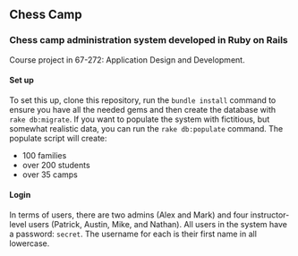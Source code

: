## Chess Camp ##

### Chess camp administration system developed in Ruby on Rails ###

Course project in 67-272: Application Design and Development. 

#### Set up ####
To set this up, clone this repository, run the `bundle install` command to ensure you have all the needed gems and then create the database with `rake db:migrate`.  If you want to populate the system with fictitious, but somewhat realistic data, you can run the `rake db:populate` command.  The populate script will create:
- 100 families
- over 200 students
- over 35 camps

#### Login ####
In terms of users, there are two admins (Alex and Mark) and four instructor-level users (Patrick, Austin, Mike, and Nathan). All users in the system have a password: `secret`. The username for each is their first name in all lowercase. 
